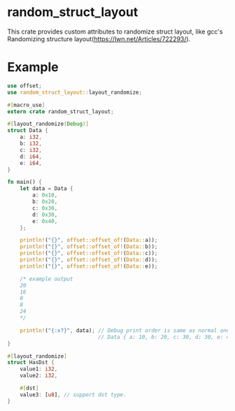 # random_struct_layout

This crate provides custom attributes to randomize struct layout, like gcc's Randomizing structure layout(https://lwn.net/Articles/722293/).

# Example

```rust
use offset;
use random_struct_layout::layout_randomize;

#[macro_use]
extern crate random_struct_layout;

#[layout_randomize(Debug)]
struct Data {
    a: i32,
    b: i32,
    c: i32,
    d: i64,
    e: i64,
}

fn main() {
    let data = Data {
        a: 0x10,
        b: 0x20,
        c: 0x30,
        d: 0x30,
        e: 0x40,
    };

    println!("{}", offset::offset_of!(Data::a));
    println!("{}", offset::offset_of!(Data::b));
    println!("{}", offset::offset_of!(Data::c));
    println!("{}", offset::offset_of!(Data::d));
    println!("{}", offset::offset_of!(Data::e));

    /* example output
    20
    16
    0
    8
    24
    */

    println!("{:x?}", data); // Debug print order is same as normal one.
                             // Data { a: 10, b: 20, c: 30, d: 30, e: 40 }
}

#[layout_randomize]
struct HasDst {
    value1: i32,
    value2: i32,

    #[dst]
    value3: [u8], // support dst type.
}
```
